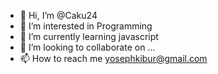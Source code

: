 - 👋 Hi, I’m @Caku24
- 👀 I’m interested in Programming 
- 🌱 I’m currently learning javascript
- 💞️ I’m looking to collaborate on ...
- 📫 How to reach me yosephkibur@gmail.com

<!---
Caku24/Caku24 is a ✨ special ✨ repository because its `README.md` (this file) appears on your GitHub profile.
You can click the Preview link to take a look at your changes.
--->
